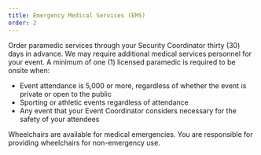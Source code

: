```yaml
---
title: Emergency Medical Services (EMS)
order: 2
---
```


Order paramedic services through your Security Coordinator thirty (30) days in advance. We may require additional medical services personnel for your event. A minimum of one (1) licensed paramedic is required to be onsite when:

- Event attendance is 5,000 or more, regardless of whether the event is private or open to the public
- Sporting or athletic events regardless of attendance
- Any event that your Event Coordinator considers necessary for the safety of your attendees

Wheelchairs are available for medical emergencies. You are responsible for providing wheelchairs for non-emergency use.
